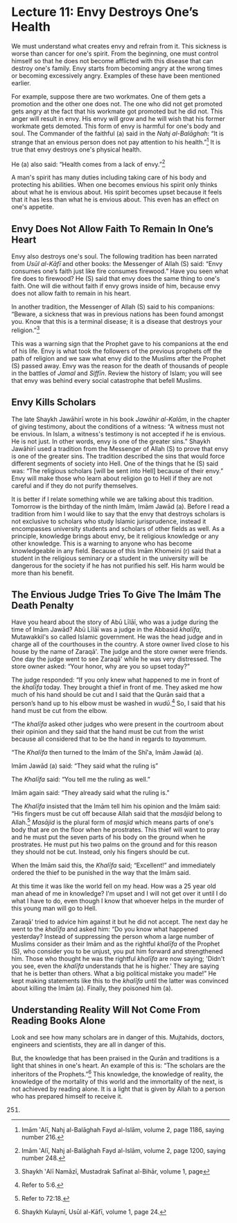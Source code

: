 Lecture 11: Envy Destroys One’s Health
======================================

We must understand what creates envy and refrain from it. This sickness
is worse than cancer for one's spirit. From the beginning, one must
control himself so that he does not become afflicted with this disease
that can destroy one's family. Envy starts from becoming angry at the
wrong times or becoming excessively angry. Examples of these have been
mentioned earlier.

For example, suppose there are two workmates. One of them gets a
promotion and the other one does not. The one who did not get promoted
gets angry at the fact that his workmate got promoted but he did not.
This anger will result in envy. His envy will grow and he will wish that
his former workmate gets demoted. This form of envy is harmful for one's
body and soul. The Commander of the faithful (a) said in the *Nahj
al-Balāghah*: “It is strange that an envious person does not pay
attention to his health.”[^1] It is true that envy destroys one's
physical health.

He (a) also said: “Health comes from a lack of envy.”[^2]

A man's spirit has many duties including taking care of his body and
protecting his abilities. When one becomes envious his spirit only
thinks about what he is envious about. His spirit becomes upset because
it feels that it has less than what he is envious about. This even has
an effect on one's appetite.

Envy Does Not Allow Faith To Remain In One’s Heart
--------------------------------------------------

Envy also destroys one's soul. The following tradition has been narrated
from *Usūl al-Kāfī* and other books: the Messenger of Allah (S) said:
“Envy consumes one’s faith just like fire consumes firewood.” Have you
seen what fire does to firewood? He (S) said that envy does the same
thing to one's faith. One will die without faith if envy grows inside of
him, because envy does not allow faith to remain in his heart.

In another tradition, the Messenger of Allah (S) said to his companions:
“Beware, a sickness that was in previous nations has been found amongst
you. Know that this is a terminal disease; it is a disease that destroys
your religion.”[^3]

This was a warning sign that the Prophet gave to his companions at the
end of his life. Envy is what took the followers of the previous
prophets off the path of religion and we saw what envy did to the
Muslims after the Prophet (S) passed away. Envy was the reason for the
death of thousands of people in the battles of *Jamal* and *Siffīn*.
Review the history of Islam; you will see that envy was behind every
social catastrophe that befell Muslims.

Envy Kills Scholars
-------------------

The late Shaykh Jawāhirī wrote in his book *Jawāhir al-Kalām*, in the
chapter of giving testimony, about the conditions of a witness: “A
witness must not be envious. In Islam, a witness's testimony is not
accepted if he is envious. He is not just. In other words, envy is one
of the greater sins.” Shaykh Jawāhirī used a tradition from the
Messenger of Allah (S) to prove that envy is one of the greater sins.
The tradition described the sins that would force different segments of
society into Hell. One of the things that he (S) said was: “The
religious scholars [will be sent into Hell] because of their envy.” Envy
will make those who learn about religion go to Hell if they are not
careful and if they do not purify themselves.

It is better if I relate something while we are talking about this
tradition. Tomorrow is the birthday of the ninth Imām, Imām Jawād (a).
Before I read a tradition from him I would like to say that the envy
that destroys scholars is not exclusive to scholars who study Islamic
jurisprudence, instead it encompasses university students and scholars
of other fields as well. As a principle, knowledge brings about envy, be
it religious knowledge or any other knowledge. This is a warning to
anyone who has become knowledgeable in any field. Because of this Imām
Khomeini (r) said that a student in the religious seminary or a student
in the university will be dangerous for the society if he has not
purified his self. His harm would be more than his benefit.

The Envious Judge Tries To Give The Imām The Death Penalty
----------------------------------------------------------

Have you heard about the story of Abū Līlāī, who was a judge during the
time of Imām Jawād? Abū Līlāī was a judge in the Abbasid *khalīfa*,
Mutawakkil's so called Islamic government. He was the head judge and in
charge all of the courthouses in the country. A store owner lived close
to his house by the name of Zaraqā'. The judge and the store owner were
friends. One day the judge went to see Zaraqā' while he was very
distressed. The store owner asked: “Your honor, why are you so upset
today?”

The judge responded: “If you only knew what happened to me in front of
the *khalīfa* today. They brought a thief in front of me. They asked me
how much of his hand should be cut and I said that the Qurān said that a
person’s hand up to his elbow must be washed in *wudū*.[^4] So, I said
that his hand must be cut from the elbow.

“The *khalīfa* asked other judges who were present in the courtroom
about their opinion and they said that the hand must be cut from the
wrist because all considered that to be the hand in regards to
*tayammum*.

“The *Khalīfa* then turned to the Imām of the Shī‛a, Imām Jawād (a).

Imām Jawād (a) said: “They said what the ruling is”

The *Khalīfa* said: “You tell me the ruling as well.”

Imām again said: “They already said what the ruling is.”

The *Khalīfa* insisted that the Imām tell him his opinion and the Imām
said: “His fingers must be cut off because Allah said that the *masājid*
belong to Allah.[^5] *Masājid* is the plural form of *masjid* which
means parts of one's body that are on the floor when he prostrates. This
thief will want to pray and he must put the seven parts of his body on
the ground when he prostrates. He must put his two palms on the ground
and for this reason they should not be cut. Instead, only his fingers
should be cut.

When the Imām said this, the *Khalīfa* said; “Excellent!” and
immediately ordered the thief to be punished in the way that the Imām
said.

At this time it was like the world fell on my head. How was a 25 year
old man ahead of me in knowledge? I'm upset and I will not get over it
until I do what I have to do, even though I know that whoever helps in
the murder of this young man will go to Hell.

Zaraqā' tried to advice him against it but he did not accept. The next
day he went to the *khalīfa* and asked him: “Do you know what happened
yesterday? Instead of suppressing the person whom a large number of
Muslims consider as their Imām and as the rightful *khalīfa* of the
Prophet (S), who consider you to be unjust, you put him forward and
strengthened him. Those who thought he was the rightful *khalīfa* are
now saying; 'Didn't you see, even the *khalīfa* understands that he is
higher.' They are saying that he is better than others. What a big
political mistake you made!” He kept making statements like this to the
*khalīfa* until the latter was convinced about killing the Imām (a).
Finally, they poisoned him (a).

Understanding Reality Will Not Come From Reading Books Alone
------------------------------------------------------------

Look and see how many scholars are in danger of this. Mujtahids,
doctors, engineers and scientists, they are all in danger of this.

But, the knowledge that has been praised in the Qurān and traditions is
a light that shines in one's heart. An example of this is: “The scholars
are the inheritors of the Prophets.”[^6] This knowledge, the knowledge
of reality, the knowledge of the mortality of this world and the
immortality of the next, is not achieved by reading alone. It is a light
that is given by Allah to a person who has prepared himself to receive
it.

[^1]: Imām ‛Alī, Nahj al-Balāghah Fayd al-Islām, volume 2, page 1186,
saying number 216.

[^2]: Imām ‛Alī, Nahj al-Balāghah Fayd al-Islām, volume 2, page 1200,
saying number 248.

[^3]: Shaykh ‛Alī Namāzī, Mustadrak Safīnat al-Bihār, volume 1, page
251.

[^4]: Refer to 5:6.

[^5]: Refer to 72:18.

[^6]: Shaykh Kulaynī, Usūl al-Kāfī, volume 1, page 24.


